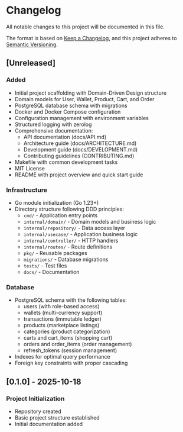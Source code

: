 # Changelog

All notable changes to this project will be documented in this file.

The format is based on [Keep a Changelog](https://keepachangelog.com/en/1.0.0/),
and this project adheres to [Semantic Versioning](https://semver.org/spec/v2.0.0.html).

## [Unreleased]

### Added
- Initial project scaffolding with Domain-Driven Design structure
- Domain models for User, Wallet, Product, Cart, and Order
- PostgreSQL database schema with migrations
- Docker and Docker Compose configuration
- Configuration management with environment variables
- Structured logging with zerolog
- Comprehensive documentation:
  - API documentation (docs/API.md)
  - Architecture guide (docs/ARCHITECTURE.md)
  - Development guide (docs/DEVELOPMENT.md)
  - Contributing guidelines (CONTRIBUTING.md)
- Makefile with common development tasks
- MIT License
- README with project overview and quick start guide

### Infrastructure
- Go module initialization (Go 1.23+)
- Directory structure following DDD principles:
  - `cmd/` - Application entry points
  - `internal/domain/` - Domain models and business logic
  - `internal/repository/` - Data access layer
  - `internal/usecase/` - Application business logic
  - `internal/controller/` - HTTP handlers
  - `internal/routes/` - Route definitions
  - `pkg/` - Reusable packages
  - `migrations/` - Database migrations
  - `tests/` - Test files
  - `docs/` - Documentation

### Database
- PostgreSQL schema with the following tables:
  - users (with role-based access)
  - wallets (multi-currency support)
  - transactions (immutable ledger)
  - products (marketplace listings)
  - categories (product categorization)
  - carts and cart_items (shopping cart)
  - orders and order_items (order management)
  - refresh_tokens (session management)
- Indexes for optimal query performance
- Foreign key constraints with proper cascading

## [0.1.0] - 2025-10-18

### Project Initialization
- Repository created
- Basic project structure established
- Initial documentation added
